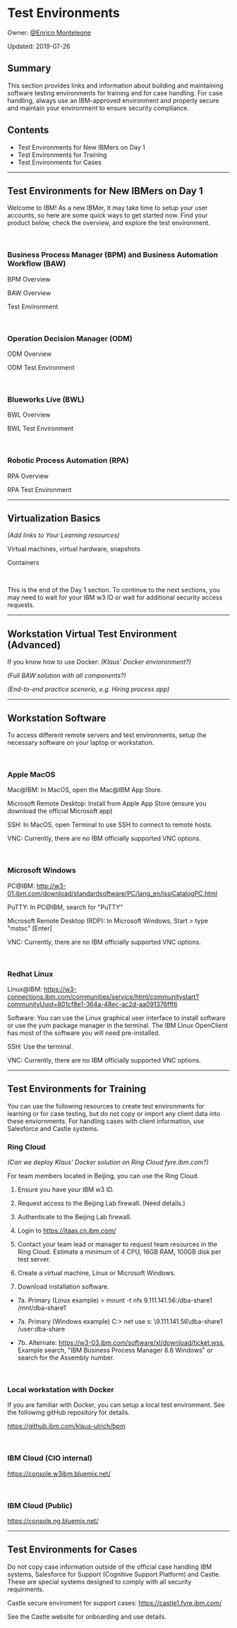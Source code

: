 # Test Environments

Owner: [@Enrico Monteleone](mailto:enricom@cn.ibm.com "enricom@cn.ibm.com")

Updated: 2019-07-26

## Summary
This section provides links and information about building and maintaining software testing environments for training and for case handling. For case handling, always use an IBM-approved environment and properly secure and maintain your environment to ensure security compliance.

## Contents

* Test Environments for New IBMers on Day 1
* Test Environments for Training
* Test Environments for Cases

---

## Test Environments for New IBMers on Day 1

Welcome to IBM! As a new IBMer, it may take time to setup your user accounts, so here are some quick ways to get started now. Find your product below, check the overview, and explore the test environment.

<p style="margin-top:1em;">&nbsp;</p>

### Business Process Manager (BPM) and Business Automation Workflow (BAW)

BPM Overview

BAW Overview

Test Environment

<p style="margin-top:1em;">&nbsp;</p>

### Operation Decision Manager (ODM)

ODM Overview

ODM Test Environment


<p style="margin-top:1em;">&nbsp;</p>

### Blueworks Live (BWL)

BWL Overview

BWL Test Environment


<p style="margin-top:1em;">&nbsp;</p>

### Robotic Process Automation (RPA)

RPA Overview

RPA Test Environment

---

## Virtualization Basics
*(Add links to Your Learning resources)*

Virtual machines, virtual hardware, snapshots

Containers


<p style="margin-top:1em;">&nbsp;</p>

This is the end of the Day 1 section. To continue to the next sections, you may need to wait for your IBM w3 ID or wait for additional security access requests.

---

## Workstation Virtual Test Environment (Advanced)

If you know how to use Docker:
*(Klaus' Docker envioronment?)*

*(Full BAW solution with all components?)*

*(End-to-end practice scenerio, e.g. Hiring process app)*

---

## Workstation Software

To access different remote servers and test environments, setup the necessary software on your laptop or workstation.

<p style="margin-top:1em;">&nbsp;</p>

### Apple MacOS

Mac@IBM: In MacOS, open the Mac@IBM App Store.

Microsoft Remote Desktop: Install from Apple App Store (ensure you download the official Microsoft app)

SSH: In MacOS, open Terminal to use SSH to connect to remote hosts.

VNC: Currently, there are no IBM officially supported VNC options.


<p style="margin-top:1em;">&nbsp;</p>

### Microsoft Windows

PC@IBM: http://w3-01.ibm.com/download/standardsoftware/PC/lang_en/issiCatalogPC.html

PuTTY: In PC@IBM, search for "PuTTY"

Microsoft Remote Desktop (RDP): In Microsoft Windows, Start > type "mstsc" [Enter]

VNC: Currently, there are no IBM officially supported VNC options.


<p style="margin-top:1em;">&nbsp;</p>

### Redhat Linux
Linux@IBM: https://w3-connections.ibm.com/communities/service/html/communitystart?communityUuid=801cf8e1-364a-48ec-ac2d-aa091376fff6

Software: You can use the Linux graphical user interface to install software or use the yum package manager in the terminal. The IBM Linux OpenClient has most of the software you will need pre-installed.

SSH: Use the terminal.

VNC: Currently, there are no IBM officially supported VNC options.

---

## Test Environments for Training

You can use the following resources to create test environments for learning or for case testing, but do not copy or import any client data into these enviornments. For handling cases with client information, use Salesforce and Castle systems.

### Ring Cloud

*(Can we deploy Klaus' Docker solution on Ring Cloud fyre.ibm.com?)*

For team members located in Beijing, you can use the Ring Cloud.

1. Ensure you have your IBM w3 ID.

2. Request access to the Beijing Lab firewall. (Need details.)

3. Authenticate to the Beijing Lab firewall.

4. Login to https://itaas.cn.ibm.com/

5. Contact your team lead or manager to request team resources in the Ring Cloud. Estimate a minimum of 4 CPU, 16GB RAM, 100GB disk per test server.

6. Create a virtual machine, Linux or Microsoft Windows.

7. Download installation software.

* 7a. Primary (Linux example) > mount -t nfs 9.111.141.56:/dba-share1 /mnt/dba-share1

* 7a. Primary (Windows example) C:\> net use s: \\9.111.141.56\dba-share1 /user:dba-share

* 7b. Alternate: https://w3-03.ibm.com/software/xl/download/ticket.wss, Example search, "IBM Business Process Manager 8.6 Windows" or search for the Assembly number.


<p style="margin-top:1em;">&nbsp;</p>

### Local workstation with Docker

If you are familiar with Docker, you can setup a local test environment. See the following gitHub repository for details.

https://github.ibm.com/klaus-ulrich/bpm


<p style="margin-top:1em;">&nbsp;</p>

### IBM Cloud (CIO internal)
https://console.w3ibm.bluemix.net/


<p style="margin-top:1em;">&nbsp;</p>

### IBM Cloud (Public)
https://console.ng.bluemix.net/

---

## Test Environments for Cases

Do not copy case information outside of the official case handling IBM systems, Salesforce for Support (Cognitive Support Platform) and Castle. These are special systems designed to comply with all security requirments.

Castle secure enviroment for support cases: https://castle1.fyre.ibm.com/

See the Castle website for onboarding and use details.

